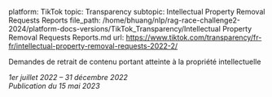 platform: TikTok
topic: Transparency
subtopic: Intellectual Property Removal Requests Reports
file_path: /home/bhuang/nlp/rag-race-challenge2-2024/platform-docs-versions/TikTok_Transparency/Intellectual Property Removal Requests Reports.md
url: https://www.tiktok.com/transparency/fr-fr/intellectual-property-removal-requests-2022-2/

Demandes de retrait de contenu portant atteinte à la propriété intellectuelle

_1er juillet 2022 – 31 décembre 2022_  
_Publication du 15 mai 2023_